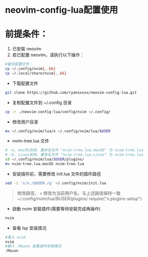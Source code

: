 # neovim-config-lua配置使用
# 前提条件：

1. 已安裝 neovim
2. 若已配置 neovim，请执行以下操作：

```bash
#备份配置文件：
cp ~/.config/nvim{,.bk}
cp ~/.local/share/nvim{,.bk}
```

+ 下载配置文件
```bash
git clone https://github.com/ryanxxxxx/neovim-config-lua.git
```

+ 复制配置文件到 ~/.config 目录
```bash
cp -r ./neovim-config-lua/config/nvim ~/.config/
```

+ 修改用户目录
```bash
mv ~/.config/nvim/lua/x ~/.config/nvim/lua/$USER
```

+ nvim-tree.lua 文件
```bash
# -a. macOS系统，重命名文件 "nvim-tree.lua.macOS" 为 nvim-tree.lua
# -b. Linux系统，重命名文件 "nvim-tree.lua.Linux" 为 nvim-tree.lua
cd ~/.config/nvim/lua/$USER/plugins/
mv nvim-tree.lua.macOS nvim-tree.lua
```

+ 安装插件前，需要修改 init.lua 文件的插件路徑
```bash
sed -i 's/x./$USER./g' ~/.config/nvim/init.lua
```

> 修改路径， `x` 修改为当前用户名，与上述路径保持一致 ~/.config/nvim/lua/$USER/plugins/
require("x.plugins-setup")

+ 啟動 nvim 安裝插件(需要等待安裝完成再操作)
```bash
nvim
```

+ 查看 lsp 安装情况
```bash
#進入 nvim
nvim
#輸入 :Mason 查看插件安裝情況
:Mason
```
